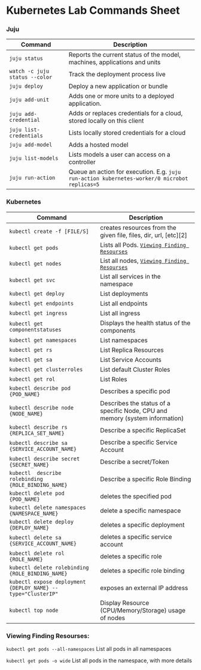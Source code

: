 # Kubernetes Lab Commands Sheet 

###  Juju

| Command                        | Description                                                                                   |
| ------------------------------ | --------------------------------------------------------------------------------------------- |
| `juju status`                  | Reports the current status of the model, machines, applications and units                     |
| `watch -c juju status --color` | Track the deployment process live                                                             |
| `juju deploy`                  | Deploy a new application or bundle                                                            |
| `juju add-unit `               | Adds one or more units to a deployed application.                                             |
| `juju add-credential`          | Adds or replaces credentials for a cloud, stored locally on this client                       |
| `juju list-credentials`        | Lists locally stored credentials for a cloud                                                  |
| `juju add-model`               | Adds a hosted model                                                                           |
| `juju list-models`             | Lists models a user can access on a controller                                                |
| `juju run-action`              | Queue an action for execution. E.g. `juju run-action kubernetes-worker/0 microbot replicas=5` |


### Kubernetes 

| Command                                                      | Description                                                                  |
| ------------------------------------------------------------ | ---------------------------------------------------------------------------- |
| `kubectl create -f [FILE/S]`                                 | creates resources from the given file, files, dir, url, [etc][2]             |
| `kubectl get pods`                                           | Lists all Pods. [`Viewing Finding Resourses`](#Viewing-Finding-Resourses)    |
| `kubectl get nodes`                                          | List all nodes, [`Viewing Finding Resourses`](#Viewing-Finding-Resourses)    |
| `kubectl get svc`                                            | List all services in the namespace                                           |
| `kubectl get deploy`                                         | List deployments                                                             |
| `kubectl get endpoints`                                      | List all endpoints                                                           |
| `kubectl get ingress`                                        | List all ingress                                                             |
| `kubectl get componentstatuses`                              | Displays the health status of the components                                 |
| `kubectl get namespaces`                                     | List namespaces                                                              |
| `kubectl get rs`                                             | List Replica Resources                                                       |
| `kubectl get sa`                                             | List Service Accounts                                                        |
| `kubectl get clusterroles`                                   | List default Cluster Roles                                                   |
| `kubectl get rol`                                            | List Roles                                                                   |
| `kubectl describe pod {POD_NAME}`                            | Describes a specific pod                                                     |
| `kubectl describe node {NODE_NAME}`                          | Describes the status of a specific Node, CPU and memory (system information) |
| `kubectl describe rs {REPLICA_SET_NAME}`                     | Describe a specific ReplicaSet                                               |
| `kubectl describe sa {SERVICE_ACCOUNT_NAME}`                 | Describe a specific Service Account                                          |
| `kubectl describe secret {SECRET_NAME}`                      | Describe a secret/Token                                                      |
| `kubectl  describe rolebinding {ROLE_BINDING_NAME}`          | Describe a specific Role Binding                                             |
| `kubectl delete pod {POD_NAME}`                              | deletes the specified pod                                                    |
| `kubectl delete namespaces {NAMESPACE_NAME}`                 | delete a specific namespace                                                  |
| `kubectl delete deploy {DEPLOY_NAME}`                        | deletes a specific deployment                                                |
| `kubectl delete sa {SERVICE_ACCOUNT_NAME}`                   | deletes a specific service account                                           |
| `kubectl delete rol {ROLE_NAME}`                             | deletes a specific role                                                      |
| `kubectl delete rolebinding  {ROLE_BINDING_NAME}`            | deletes a specific role binding                                              |
| `kubectl expose deployment {DEPLOY_NAME} --type="ClusterIP"` | exposes an external IP address                                               |
| `kubectl top node `                                          | Display Resource (CPU/Memory/Storage) usage of nodes                         |

### Viewing Finding Resourses:
`kubectl get pods --all-namespaces` List all pods in all namespaces

`kubectl get pods -o wide` List all pods in the namespace, with more details
